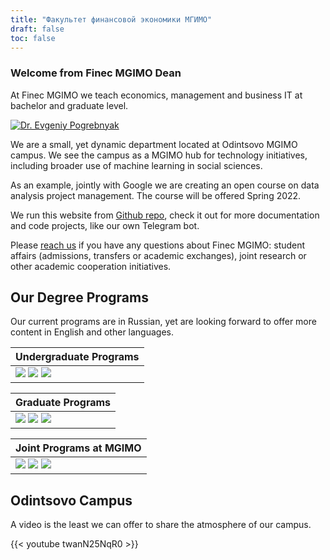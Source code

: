 ```yaml
---
title: "Факультет финансовой экономики МГИМО"
draft: false
toc: false
---
```


### Welcome from Finec MGIMO Dean

At Finec MGIMO we teach economics, management and business IT
at bachelor and graduate level. 

<a href="https://mgimo.ru/people/pogrebnyak/" class="float-left mr-3 pt-2">
<img
    src="https://mgimo.ru/upload/iblock/341/pogrebnyak.jpg"
    alt="Dr. Evgeniy Pogrebnyak"
    title="Dr. Evgeniy Pogrebnyak"
    class="rounded-photo"
/>
</a>

We are a small, yet dynamic department located at Odintsovo
MGIMO campus. We see the campus as a MGIMO hub for technology initiatives, 
including broader use of machine learning in social sciences. 

As an example, jointly with Google we are creating an open course on data analysis project management. The course will be offered Spring 2022.

We run this website from [Github repo](https://github.com/finec-mgimo), 
check it out for more documentation and code projects, like 
our own Telegram bot.

Please [reach us](/contacts) if you have any questions 
about Finec MGIMO: student affairs (admissions, transfers or
academic exchanges), joint research or other academic 
cooperation initiatives.

## Our Degree Programs

Our current programs are in Russian, yet are looking forward 
to offer more content in English and other languages.

[econ]: /program/undergrad/economics
[management]: /program/undergrad/management
[itmb]: /program/undergrad/itmb
[ai]: https://ai.mgimo.ru
[ved]: /program/graduate/firm-economics-ved
[it]: /program/graduate/it-economics-and-data-management
[event]: https://event.mgimo.ru/
[emba]: /program/executive/emba


| Undergraduate Programs                                                                                                                                                                                                         |
| ------------------------------------------------------------------------------------------------------------------------------------------------------------------------------------------------------------------- |
| [![](<https://img.shields.io/badge/Economics-blue>)][econ] [![](<https://img.shields.io/badge/Management-blue>)][management] [![](<https://img.shields.io/badge/Business_IT-blue>)][itmb] |

<div></div>

| Graduate  Programs                                                                                                                                                                                                               |
| ----------------------------------------------------------------------------------------------------------------------------------------------------------------------------------------------------------------------------- |
| [![](https://img.shields.io/badge/Firm_Economics_and_Foreign_Trade-005E7C)][ved] [![](https://img.shields.io/badge/Artificial_Intelligence-005E7C)][ai] [![](https://img.shields.io/badge/IT_Economics_and_Data_Management-005E7C)][it] |

| Joint Programs at MGIMO                                                                                                                                                          |
| ----------------------------------------------------------------------------------------------------------------------------------------------------------------------------------------------------------------- |
| ![](https://img.shields.io/badge/Administrative_and_Financial_law-blue) [![](https://img.shields.io/badge/Event_Management-005E7C)][event] [![](https://img.shields.io/badge/Executive_MBA-F93943)][emba] |

## Odintsovo Campus

A video is the least we can offer to share the atmosphere of our campus.

{{< youtube twanN25NqR0 >}}
